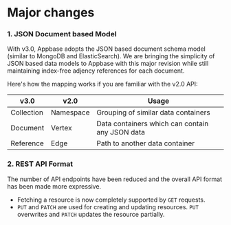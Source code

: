 # Major changes

### 1. JSON Document based Model

With v3.0, Appbase adopts the JSON based document schema model (similar to MongoDB and ElasticSearch). We are bringing the simplicity of JSON based data models to Appbase with this major revision while still maintaining index-free adjency references for each document.

Here's how the mapping works if you are familiar with the v2.0 API:

v3.0 | v2.0 | Usage
---- | ---- | -----
Collection | Namespace | Grouping of similar data containers
Document | Vertex | Data containers which can contain any JSON data
Reference | Edge | Path to another data container


### 2. REST API Format

The number of API endpoints have been reduced and the overall API format has been made more expressive.

* Fetching a resource is now completely supported by ``GET`` requests.  
* ``PUT`` and ``PATCH`` are used for creating and updating resources. ``PUT`` overwrites and ``PATCH`` updates the resource partially.  
